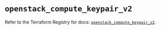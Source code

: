# `openstack_compute_keypair_v2`

Refer to the Terraform Registry for docs: [`openstack_compute_keypair_v2`](https://registry.terraform.io/providers/terraform-provider-openstack/openstack/3.0.0/docs/resources/compute_keypair_v2).
